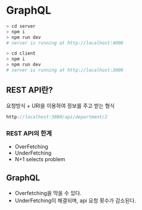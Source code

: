 # GraphQL

```bash
> cd server
> npm i
> npm run dev
# server is running at http://localhost:4000
```
```bash
> cd client
> npm i
> npm run dev
# server is running at http://localhost:3000
```

## REST API란?
요청방식 + URI을 이용하여 정보를 주고 받는 형식 
```javascript
http://localhost:3000/api/department/2
```

### REST API의 한계
- OverFetching
- UnderFetching
- N+1 selects problem

## GraphQL
- Overfetching을 막을 수 있다.
- UnderFetching이 해결되며, api 요청 횟수가 감소된다.

